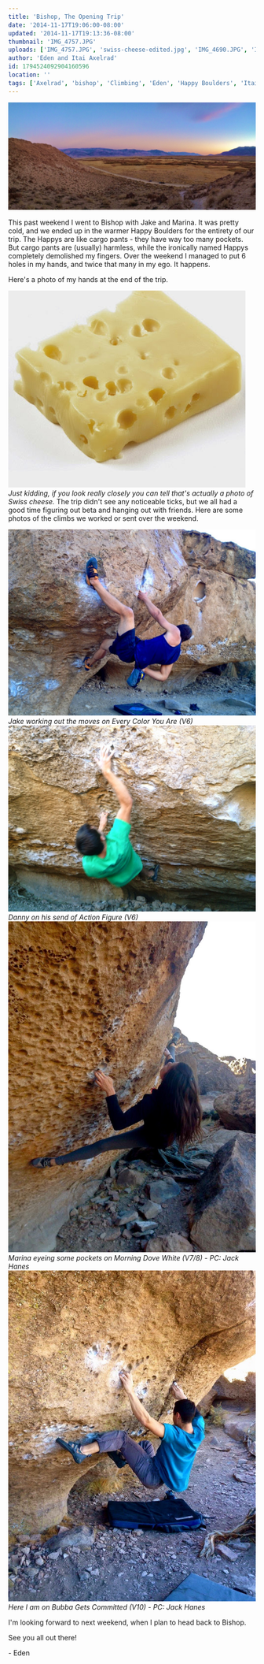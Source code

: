 ```yaml
---
title: 'Bishop, The Opening Trip'
date: '2014-11-17T19:06:00-08:00'
updated: '2014-11-17T19:13:36-08:00'
thumbnail: 'IMG_4757.JPG'
uploads: ['IMG_4757.JPG', 'swiss-cheese-edited.jpg', 'IMG_4690.JPG', 'IMG_4715.JPG', 'IMG_4793.jpg', 'IMG_4790.jpg']
author: 'Eden and Itai Axelrad'
id: 1794524092904160596
location: ''
tags: ['Axelrad', 'bishop', 'Climbing', 'Eden', 'Happy Boulders', 'Itai']
---
```


![image alt](uploads/IMG_4757.JPG)

This past weekend I went to Bishop with Jake and Marina. It was pretty cold, and we ended up in the warmer Happy Boulders for the entirety of our trip. The Happys are like cargo pants - they have way too many pockets. But cargo pants are (usually) harmless, while the ironically named Happys completely demolished my fingers. Over the weekend I managed to put 6 holes in my hands, and twice that many in my ego. It happens. 

Here's a photo of my hands at the end of the trip. 

![image alt](uploads/swiss-cheese-edited.jpg)*Just kidding, if you look really closely you can tell that's actually a photo of Swiss cheese.*
The trip didn't see any noticeable ticks, but we all had a good time figuring out beta and hanging out with friends. Here are some photos of the climbs we worked or sent over the weekend. 

![image alt](uploads/IMG_4690.JPG)*Jake working out the moves on Every Color You Are (V6)*![image alt](uploads/IMG_4715.JPG)*Danny on his send of Action Figure (V6)*![image alt](uploads/IMG_4793.jpg)*Marina eyeing some pockets on Morning Dove White (V7/8) - PC: Jack Hanes*![image alt](uploads/IMG_4790.jpg)*Here I am on Bubba Gets Committed (V10) - PC: Jack Hanes*

I'm looking forward to next weekend, when I plan to head back to Bishop.

See you all out there!

\- Eden

